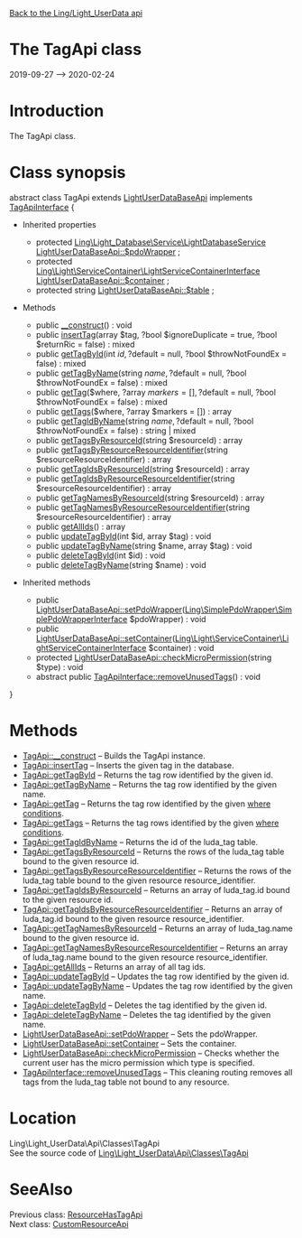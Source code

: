 [Back to the Ling/Light_UserData api](https://github.com/lingtalfi/Light_UserData/blob/master/doc/api/Ling/Light_UserData.md)



The TagApi class
================
2019-09-27 --> 2020-02-24






Introduction
============

The TagApi class.



Class synopsis
==============


abstract class <span class="pl-k">TagApi</span> extends [LightUserDataBaseApi](https://github.com/lingtalfi/Light_UserData/blob/master/doc/api/Ling/Light_UserData/Api/Classes/LightUserDataBaseApi.md) implements [TagApiInterface](https://github.com/lingtalfi/Light_UserData/blob/master/doc/api/Ling/Light_UserData/Api/Interfaces/TagApiInterface.md) {

- Inherited properties
    - protected [Ling\Light_Database\Service\LightDatabaseService](https://github.com/lingtalfi/Light_Database/blob/master/doc/api/Ling/Light_Database/Service/LightDatabaseService.md) [LightUserDataBaseApi::$pdoWrapper](#property-pdoWrapper) ;
    - protected [Ling\Light\ServiceContainer\LightServiceContainerInterface](https://github.com/lingtalfi/Light/blob/master/doc/api/Ling/Light/ServiceContainer/LightServiceContainerInterface.md) [LightUserDataBaseApi::$container](#property-container) ;
    - protected string [LightUserDataBaseApi::$table](#property-table) ;

- Methods
    - public [__construct](https://github.com/lingtalfi/Light_UserData/blob/master/doc/api/Ling/Light_UserData/Api/Classes/TagApi/__construct.md)() : void
    - public [insertTag](https://github.com/lingtalfi/Light_UserData/blob/master/doc/api/Ling/Light_UserData/Api/Classes/TagApi/insertTag.md)(array $tag, ?bool $ignoreDuplicate = true, ?bool $returnRic = false) : mixed
    - public [getTagById](https://github.com/lingtalfi/Light_UserData/blob/master/doc/api/Ling/Light_UserData/Api/Classes/TagApi/getTagById.md)(int $id, ?$default = null, ?bool $throwNotFoundEx = false) : mixed
    - public [getTagByName](https://github.com/lingtalfi/Light_UserData/blob/master/doc/api/Ling/Light_UserData/Api/Classes/TagApi/getTagByName.md)(string $name, ?$default = null, ?bool $throwNotFoundEx = false) : mixed
    - public [getTag](https://github.com/lingtalfi/Light_UserData/blob/master/doc/api/Ling/Light_UserData/Api/Classes/TagApi/getTag.md)($where, ?array $markers = [], ?$default = null, ?bool $throwNotFoundEx = false) : mixed
    - public [getTags](https://github.com/lingtalfi/Light_UserData/blob/master/doc/api/Ling/Light_UserData/Api/Classes/TagApi/getTags.md)($where, ?array $markers = []) : array
    - public [getTagIdByName](https://github.com/lingtalfi/Light_UserData/blob/master/doc/api/Ling/Light_UserData/Api/Classes/TagApi/getTagIdByName.md)(string $name, ?$default = null, ?bool $throwNotFoundEx = false) : string | mixed
    - public [getTagsByResourceId](https://github.com/lingtalfi/Light_UserData/blob/master/doc/api/Ling/Light_UserData/Api/Classes/TagApi/getTagsByResourceId.md)(string $resourceId) : array
    - public [getTagsByResourceResourceIdentifier](https://github.com/lingtalfi/Light_UserData/blob/master/doc/api/Ling/Light_UserData/Api/Classes/TagApi/getTagsByResourceResourceIdentifier.md)(string $resourceResourceIdentifier) : array
    - public [getTagIdsByResourceId](https://github.com/lingtalfi/Light_UserData/blob/master/doc/api/Ling/Light_UserData/Api/Classes/TagApi/getTagIdsByResourceId.md)(string $resourceId) : array
    - public [getTagIdsByResourceResourceIdentifier](https://github.com/lingtalfi/Light_UserData/blob/master/doc/api/Ling/Light_UserData/Api/Classes/TagApi/getTagIdsByResourceResourceIdentifier.md)(string $resourceResourceIdentifier) : array
    - public [getTagNamesByResourceId](https://github.com/lingtalfi/Light_UserData/blob/master/doc/api/Ling/Light_UserData/Api/Classes/TagApi/getTagNamesByResourceId.md)(string $resourceId) : array
    - public [getTagNamesByResourceResourceIdentifier](https://github.com/lingtalfi/Light_UserData/blob/master/doc/api/Ling/Light_UserData/Api/Classes/TagApi/getTagNamesByResourceResourceIdentifier.md)(string $resourceResourceIdentifier) : array
    - public [getAllIds](https://github.com/lingtalfi/Light_UserData/blob/master/doc/api/Ling/Light_UserData/Api/Classes/TagApi/getAllIds.md)() : array
    - public [updateTagById](https://github.com/lingtalfi/Light_UserData/blob/master/doc/api/Ling/Light_UserData/Api/Classes/TagApi/updateTagById.md)(int $id, array $tag) : void
    - public [updateTagByName](https://github.com/lingtalfi/Light_UserData/blob/master/doc/api/Ling/Light_UserData/Api/Classes/TagApi/updateTagByName.md)(string $name, array $tag) : void
    - public [deleteTagById](https://github.com/lingtalfi/Light_UserData/blob/master/doc/api/Ling/Light_UserData/Api/Classes/TagApi/deleteTagById.md)(int $id) : void
    - public [deleteTagByName](https://github.com/lingtalfi/Light_UserData/blob/master/doc/api/Ling/Light_UserData/Api/Classes/TagApi/deleteTagByName.md)(string $name) : void

- Inherited methods
    - public [LightUserDataBaseApi::setPdoWrapper](https://github.com/lingtalfi/Light_UserData/blob/master/doc/api/Ling/Light_UserData/Api/Classes/LightUserDataBaseApi/setPdoWrapper.md)([Ling\SimplePdoWrapper\SimplePdoWrapperInterface](https://github.com/lingtalfi/SimplePdoWrapper/blob/master/doc/api/Ling/SimplePdoWrapper/SimplePdoWrapperInterface.md) $pdoWrapper) : void
    - public [LightUserDataBaseApi::setContainer](https://github.com/lingtalfi/Light_UserData/blob/master/doc/api/Ling/Light_UserData/Api/Classes/LightUserDataBaseApi/setContainer.md)([Ling\Light\ServiceContainer\LightServiceContainerInterface](https://github.com/lingtalfi/Light/blob/master/doc/api/Ling/Light/ServiceContainer/LightServiceContainerInterface.md) $container) : void
    - protected [LightUserDataBaseApi::checkMicroPermission](https://github.com/lingtalfi/Light_UserData/blob/master/doc/api/Ling/Light_UserData/Api/Classes/LightUserDataBaseApi/checkMicroPermission.md)(string $type) : void
    - abstract public [TagApiInterface::removeUnusedTags](https://github.com/lingtalfi/Light_UserData/blob/master/doc/api/Ling/Light_UserData/Api/Interfaces/TagApiInterface/removeUnusedTags.md)() : void

}






Methods
==============

- [TagApi::__construct](https://github.com/lingtalfi/Light_UserData/blob/master/doc/api/Ling/Light_UserData/Api/Classes/TagApi/__construct.md) &ndash; Builds the TagApi instance.
- [TagApi::insertTag](https://github.com/lingtalfi/Light_UserData/blob/master/doc/api/Ling/Light_UserData/Api/Classes/TagApi/insertTag.md) &ndash; Inserts the given tag in the database.
- [TagApi::getTagById](https://github.com/lingtalfi/Light_UserData/blob/master/doc/api/Ling/Light_UserData/Api/Classes/TagApi/getTagById.md) &ndash; Returns the tag row identified by the given id.
- [TagApi::getTagByName](https://github.com/lingtalfi/Light_UserData/blob/master/doc/api/Ling/Light_UserData/Api/Classes/TagApi/getTagByName.md) &ndash; Returns the tag row identified by the given name.
- [TagApi::getTag](https://github.com/lingtalfi/Light_UserData/blob/master/doc/api/Ling/Light_UserData/Api/Classes/TagApi/getTag.md) &ndash; Returns the tag row identified by the given [where conditions](https://github.com/lingtalfi/SimplePdoWrapper#the-where-conditions).
- [TagApi::getTags](https://github.com/lingtalfi/Light_UserData/blob/master/doc/api/Ling/Light_UserData/Api/Classes/TagApi/getTags.md) &ndash; Returns the tag rows identified by the given [where conditions](https://github.com/lingtalfi/SimplePdoWrapper#the-where-conditions).
- [TagApi::getTagIdByName](https://github.com/lingtalfi/Light_UserData/blob/master/doc/api/Ling/Light_UserData/Api/Classes/TagApi/getTagIdByName.md) &ndash; Returns the id of the luda_tag table.
- [TagApi::getTagsByResourceId](https://github.com/lingtalfi/Light_UserData/blob/master/doc/api/Ling/Light_UserData/Api/Classes/TagApi/getTagsByResourceId.md) &ndash; Returns the rows of the luda_tag table bound to the given resource id.
- [TagApi::getTagsByResourceResourceIdentifier](https://github.com/lingtalfi/Light_UserData/blob/master/doc/api/Ling/Light_UserData/Api/Classes/TagApi/getTagsByResourceResourceIdentifier.md) &ndash; Returns the rows of the luda_tag table bound to the given resource resource_identifier.
- [TagApi::getTagIdsByResourceId](https://github.com/lingtalfi/Light_UserData/blob/master/doc/api/Ling/Light_UserData/Api/Classes/TagApi/getTagIdsByResourceId.md) &ndash; Returns an array of luda_tag.id bound to the given resource id.
- [TagApi::getTagIdsByResourceResourceIdentifier](https://github.com/lingtalfi/Light_UserData/blob/master/doc/api/Ling/Light_UserData/Api/Classes/TagApi/getTagIdsByResourceResourceIdentifier.md) &ndash; Returns an array of luda_tag.id bound to the given resource resource_identifier.
- [TagApi::getTagNamesByResourceId](https://github.com/lingtalfi/Light_UserData/blob/master/doc/api/Ling/Light_UserData/Api/Classes/TagApi/getTagNamesByResourceId.md) &ndash; Returns an array of luda_tag.name bound to the given resource id.
- [TagApi::getTagNamesByResourceResourceIdentifier](https://github.com/lingtalfi/Light_UserData/blob/master/doc/api/Ling/Light_UserData/Api/Classes/TagApi/getTagNamesByResourceResourceIdentifier.md) &ndash; Returns an array of luda_tag.name bound to the given resource resource_identifier.
- [TagApi::getAllIds](https://github.com/lingtalfi/Light_UserData/blob/master/doc/api/Ling/Light_UserData/Api/Classes/TagApi/getAllIds.md) &ndash; Returns an array of all tag ids.
- [TagApi::updateTagById](https://github.com/lingtalfi/Light_UserData/blob/master/doc/api/Ling/Light_UserData/Api/Classes/TagApi/updateTagById.md) &ndash; Updates the tag row identified by the given id.
- [TagApi::updateTagByName](https://github.com/lingtalfi/Light_UserData/blob/master/doc/api/Ling/Light_UserData/Api/Classes/TagApi/updateTagByName.md) &ndash; Updates the tag row identified by the given name.
- [TagApi::deleteTagById](https://github.com/lingtalfi/Light_UserData/blob/master/doc/api/Ling/Light_UserData/Api/Classes/TagApi/deleteTagById.md) &ndash; Deletes the tag identified by the given id.
- [TagApi::deleteTagByName](https://github.com/lingtalfi/Light_UserData/blob/master/doc/api/Ling/Light_UserData/Api/Classes/TagApi/deleteTagByName.md) &ndash; Deletes the tag identified by the given name.
- [LightUserDataBaseApi::setPdoWrapper](https://github.com/lingtalfi/Light_UserData/blob/master/doc/api/Ling/Light_UserData/Api/Classes/LightUserDataBaseApi/setPdoWrapper.md) &ndash; Sets the pdoWrapper.
- [LightUserDataBaseApi::setContainer](https://github.com/lingtalfi/Light_UserData/blob/master/doc/api/Ling/Light_UserData/Api/Classes/LightUserDataBaseApi/setContainer.md) &ndash; Sets the container.
- [LightUserDataBaseApi::checkMicroPermission](https://github.com/lingtalfi/Light_UserData/blob/master/doc/api/Ling/Light_UserData/Api/Classes/LightUserDataBaseApi/checkMicroPermission.md) &ndash; Checks whether the current user has the micro permission which type is specified.
- [TagApiInterface::removeUnusedTags](https://github.com/lingtalfi/Light_UserData/blob/master/doc/api/Ling/Light_UserData/Api/Interfaces/TagApiInterface/removeUnusedTags.md) &ndash; This cleaning routing removes all tags from the luda_tag table not bound to any resource.





Location
=============
Ling\Light_UserData\Api\Classes\TagApi<br>
See the source code of [Ling\Light_UserData\Api\Classes\TagApi](https://github.com/lingtalfi/Light_UserData/blob/master/Api/Classes/TagApi.php)



SeeAlso
==============
Previous class: [ResourceHasTagApi](https://github.com/lingtalfi/Light_UserData/blob/master/doc/api/Ling/Light_UserData/Api/Classes/ResourceHasTagApi.md)<br>Next class: [CustomResourceApi](https://github.com/lingtalfi/Light_UserData/blob/master/doc/api/Ling/Light_UserData/Api/Custom/CustomResourceApi.md)<br>
